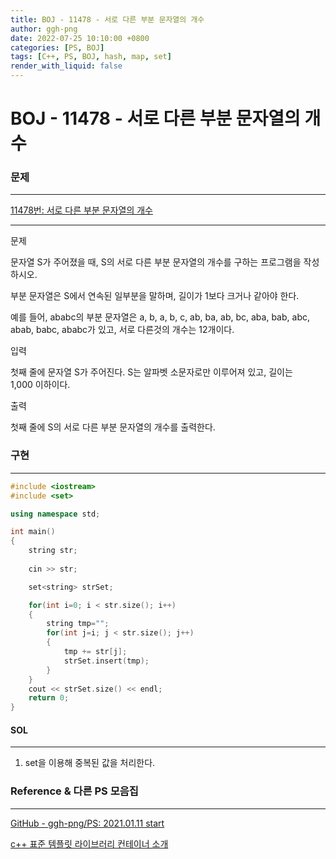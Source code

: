 ```yaml
---
title: BOJ - 11478 - 서로 다른 부분 문자열의 개수
author: ggh-png
date: 2022-07-25 10:10:00 +0800
categories: [PS, BOJ]
tags: [C++, PS, BOJ, hash, map, set]
render_with_liquid: false
---
```


# BOJ - 11478 - **서로 다른 부분 문자열의 개수**

### 문제

---

[11478번: 서로 다른 부분 문자열의 개수](https://www.acmicpc.net/problem/11478)

---

문제

문자열 S가 주어졌을 때, S의 서로 다른 부분 문자열의 개수를 구하는 프로그램을 작성하시오.

부분 문자열은 S에서 연속된 일부분을 말하며, 길이가 1보다 크거나 같아야 한다.

예를 들어, ababc의 부분 문자열은 a, b, a, b, c, ab, ba, ab, bc, aba, bab, abc, abab, babc, ababc가 있고, 서로 다른것의 개수는 12개이다.

입력

첫째 줄에 문자열 S가 주어진다. S는 알파벳 소문자로만 이루어져 있고, 길이는 1,000 이하이다.

출력

첫째 줄에 S의 서로 다른 부분 문자열의 개수를 출력한다.

### 구현

---

```cpp
#include <iostream>
#include <set>

using namespace std;

int main()
{
    string str;
    
    cin >> str;

    set<string> strSet;

    for(int i=0; i < str.size(); i++)
    {
        string tmp="";
        for(int j=i; j < str.size(); j++)
        {
            tmp += str[j];
            strSet.insert(tmp);
        }
    }
    cout << strSet.size() << endl;
    return 0;
}
```

#### SOL

---

1. set을 이용해 중복된 값을 처리한다.  

### Reference & 다른 PS 모음집

---

[GitHub - ggh-png/PS: 2021.01.11 start](https://github.com/ggh-png/PS)

[c++ 표준 템플릿 라이브러리 컨테이너 소개](https://ggh-png.github.io/posts/cpp-stl/)